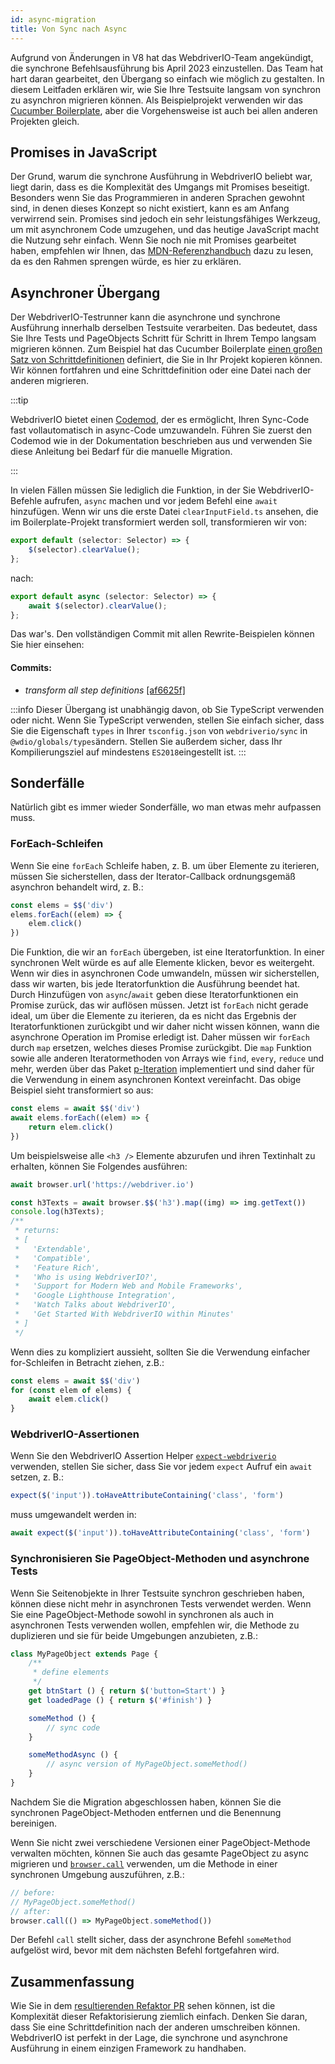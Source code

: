 ```yaml
---
id: async-migration
title: Von Sync nach Async
---
```


Aufgrund von Änderungen in V8 hat das WebdriverIO-Team [](https://webdriver.io/blog/2021/07/28/sync-api-deprecation) angekündigt, die synchrone Befehlsausführung bis April 2023 einzustellen. Das Team hat hart daran gearbeitet, den Übergang so einfach wie möglich zu gestalten. In diesem Leitfaden erklären wir, wie Sie Ihre Testsuite langsam von synchron zu asynchron migrieren können. Als Beispielprojekt verwenden wir das [Cucumber Boilerplate](https://github.com/webdriverio/cucumber-boilerplate), aber die Vorgehensweise ist auch bei allen anderen Projekten gleich.

## Promises in JavaScript

Der Grund, warum die synchrone Ausführung in WebdriverIO beliebt war, liegt darin, dass es die Komplexität des Umgangs mit Promises beseitigt. Besonders wenn Sie das Programmieren in anderen Sprachen gewohnt sind, in denen dieses Konzept so nicht existiert, kann es am Anfang verwirrend sein. Promises sind jedoch ein sehr leistungsfähiges Werkzeug, um mit asynchronem Code umzugehen, und das heutige JavaScript macht die Nutzung sehr einfach. Wenn Sie noch nie mit Promises gearbeitet haben, empfehlen wir Ihnen, das [MDN-Referenzhandbuch](https://developer.mozilla.org/en-US/docs/Web/JavaScript/Reference/Global_Objects/Promise) dazu zu lesen, da es den Rahmen sprengen würde, es hier zu erklären.

## Asynchroner Übergang

Der WebdriverIO-Testrunner kann die asynchrone und synchrone Ausführung innerhalb derselben Testsuite verarbeiten. Das bedeutet, dass Sie Ihre Tests und PageObjects Schritt für Schritt in Ihrem Tempo langsam migrieren können. Zum Beispiel hat das Cucumber Boilerplate [einen großen Satz von Schrittdefinitionen](https://github.com/webdriverio/cucumber-boilerplate/tree/main/src/support/action) definiert, die Sie in Ihr Projekt kopieren können. Wir können fortfahren und eine Schrittdefinition oder eine Datei nach der anderen migrieren.

:::tip

WebdriverIO bietet einen [Codemod](https://github.com/webdriverio/codemod), der es ermöglicht, Ihren Sync-Code fast vollautomatisch in async-Code umzuwandeln. Führen Sie zuerst den Codemod wie in der Dokumentation beschrieben aus und verwenden Sie diese Anleitung bei Bedarf für die manuelle Migration.

:::

In vielen Fällen müssen Sie lediglich die Funktion, in der Sie WebdriverIO-Befehle aufrufen, `async` machen und vor jedem Befehl eine `await` hinzufügen. Wenn wir uns die erste Datei `clearInputField.ts` ansehen, die im Boilerplate-Projekt transformiert werden soll, transformieren wir von:

```ts
export default (selector: Selector) => {
    $(selector).clearValue();
};
```

nach:

```ts
export default async (selector: Selector) => {
    await $(selector).clearValue();
};
```

Das war's. Den vollständigen Commit mit allen Rewrite-Beispielen können Sie hier einsehen:

#### Commits:

- _transform all step definitions_ [[af6625f]](https://github.com/webdriverio/cucumber-boilerplate/pull/481/commits/af6625fcd01dc087479e84562f237ecf38b3537d)

:::info
Dieser Übergang ist unabhängig davon, ob Sie TypeScript verwenden oder nicht. Wenn Sie TypeScript verwenden, stellen Sie einfach sicher, dass Sie die Eigenschaft `types` in Ihrer `tsconfig.json` von `webdriverio/sync` in `@wdio/globals/types`ändern. Stellen Sie außerdem sicher, dass Ihr Kompilierungsziel auf mindestens `ES2018`eingestellt ist.
:::

## Sonderfälle

Natürlich gibt es immer wieder Sonderfälle, wo man etwas mehr aufpassen muss.

### ForEach-Schleifen

Wenn Sie eine `forEach` Schleife haben, z. B. um über Elemente zu iterieren, müssen Sie sicherstellen, dass der Iterator-Callback ordnungsgemäß asynchron behandelt wird, z. B.:

```js
const elems = $$('div')
elems.forEach((elem) => {
    elem.click()
})
```

Die Funktion, die wir an `forEach` übergeben, ist eine Iteratorfunktion. In einer synchronen Welt würde es auf alle Elemente klicken, bevor es weitergeht. Wenn wir dies in asynchronen Code umwandeln, müssen wir sicherstellen, dass wir warten, bis jede Iteratorfunktion die Ausführung beendet hat. Durch Hinzufügen von `async`/`await` geben diese Iteratorfunktionen ein Promise zurück, das wir auflösen müssen. Jetzt ist `forEach` nicht gerade ideal, um über die Elemente zu iterieren, da es nicht das Ergebnis der Iteratorfunktionen zurückgibt und wir daher nicht wissen können, wann die asynchrone Operation im Promise erledigt ist. Daher müssen wir `forEach` durch `map` ersetzen, welches dieses Promise zurückgibt. Die `map` Funktion sowie alle anderen Iteratormethoden von Arrays wie `find`, `every`, `reduce` und mehr, werden über das Paket [p-Iteration](https://www.npmjs.com/package/p-iteration) implementiert und sind daher für die Verwendung in einem asynchronen Kontext vereinfacht. Das obige Beispiel sieht transformiert so aus:

```js
const elems = await $$('div')
await elems.forEach((elem) => {
    return elem.click()
})
```

Um beispielsweise alle `<h3 />` Elemente abzurufen und ihren Textinhalt zu erhalten, können Sie Folgendes ausführen:

```js
await browser.url('https://webdriver.io')

const h3Texts = await browser.$$('h3').map((img) => img.getText())
console.log(h3Texts);
/**
 * returns:
 * [
 *   'Extendable',
 *   'Compatible',
 *   'Feature Rich',
 *   'Who is using WebdriverIO?',
 *   'Support for Modern Web and Mobile Frameworks',
 *   'Google Lighthouse Integration',
 *   'Watch Talks about WebdriverIO',
 *   'Get Started With WebdriverIO within Minutes'
 * ]
 */
```

Wenn dies zu kompliziert aussieht, sollten Sie die Verwendung einfacher for-Schleifen in Betracht ziehen, z.B.:

```js
const elems = await $$('div')
for (const elem of elems) {
    await elem.click()
}
```

### WebdriverIO-Assertionen

Wenn Sie den WebdriverIO Assertion Helper [`expect-webdriverio`](https://webdriver.io/docs/api/expect-webdriverio) verwenden, stellen Sie sicher, dass Sie vor jedem `expect` Aufruf ein `await` setzen, z. B.:

```ts
expect($('input')).toHaveAttributeContaining('class', 'form')
```

muss umgewandelt werden in:

```ts
await expect($('input')).toHaveAttributeContaining('class', 'form')
```

### Synchronisieren Sie PageObject-Methoden und asynchrone Tests

Wenn Sie Seitenobjekte in Ihrer Testsuite synchron geschrieben haben, können diese nicht mehr in asynchronen Tests verwendet werden. Wenn Sie eine PageObject-Methode sowohl in synchronen als auch in asynchronen Tests verwenden wollen, empfehlen wir, die Methode zu duplizieren und sie für beide Umgebungen anzubieten, z.B.:

```js
class MyPageObject extends Page {
    /**
     * define elements
     */
    get btnStart () { return $('button=Start') }
    get loadedPage () { return $('#finish') }

    someMethod () {
        // sync code
    }

    someMethodAsync () {
        // async version of MyPageObject.someMethod()
    }
}
```

Nachdem Sie die Migration abgeschlossen haben, können Sie die synchronen PageObject-Methoden entfernen und die Benennung bereinigen.

Wenn Sie nicht zwei verschiedene Versionen einer PageObject-Methode verwalten möchten, können Sie auch das gesamte PageObject zu async migrieren und [`browser.call`](https://webdriver.io/docs/api/browser/call) verwenden, um die Methode in einer synchronen Umgebung auszuführen, z.B.:

```js
// before:
// MyPageObject.someMethod()
// after:
browser.call(() => MyPageObject.someMethod())
```

Der Befehl `call` stellt sicher, dass der asynchrone Befehl `someMethod` aufgelöst wird, bevor mit dem nächsten Befehl fortgefahren wird.

## Zusammenfassung

Wie Sie in dem [resultierenden Refaktor PR](https://github.com/webdriverio/cucumber-boilerplate/pull/481/files) sehen können, ist die Komplexität dieser Refaktorisierung ziemlich einfach. Denken Sie daran, dass Sie eine Schrittdefinition nach der anderen umschreiben können. WebdriverIO ist perfekt in der Lage, die synchrone und asynchrone Ausführung in einem einzigen Framework zu handhaben.
